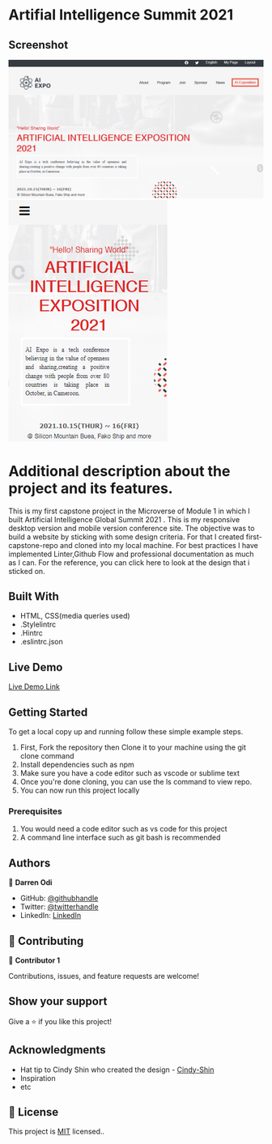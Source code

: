 # Artifial Intelligence Summit 2021

## Screenshot

![screenshot](./images/desktopscreen.png)
![screenshot](./images/mobilescreen.png)

# Additional description about the project and its features.

This is my first capstone project in the Microverse of Module 1 in which I built Artificial Intelligence Global Summit 2021 . This is my responsive desktop version and mobile version conference site. The objective was to build a website by sticking with some design criteria. For that I created first-capstone-repo and cloned into my local machine. For best practices I have implemented Linter,Github Flow and professional documentation as much as I can. For the reference, you can click here to look at the design that i sticked on.

## Built With

- HTML, CSS(media queries used)
- .Stylelintrc
- .Hintrc
- .eslintrc.json

## Live Demo

[Live Demo Link](https://darrenodi.me/AI-Exposition/)

## Getting Started

To get a local copy up and running follow these simple example steps.

1. First, Fork the repository then Clone it to your machine using the git clone command
2. Install dependencies such as npm
3. Make sure you have a code editor such as vscode or sublime text
4. Once you're done cloning, you can use the ls command to view repo.
5. You can now run this project locally

### Prerequisites

1. You would need a code editor such as vs code for this project
2. A command line interface such as git bash is recommended

## Authors

👤 **Darren Odi**

- GitHub: [@githubhandle](https://github.com/darrenodi)
- Twitter: [@twitterhandle](https://twitter.com/darrenodi)
- LinkedIn: [LinkedIn](https://www.linkedin.com/in/darren-odi-404ba31b2/)

## 🤝 Contributing

👤 **Contributor 1**

Contributions, issues, and feature requests are welcome!

## Show your support

Give a ⭐️ if you like this project!

## Acknowledgments

- Hat tip to Cindy Shin who created the design - [Cindy-Shin](https://www.behance.net/gallery/29845175/CC-Global-Summit-2015)
- Inspiration
- etc

## 📝 License

This project is [MIT](./MIT.md) licensed..
